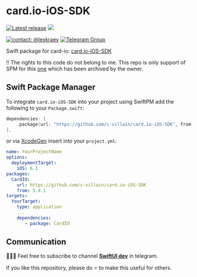 # card.io-iOS-SDK

[![Latest release](https://img.shields.io/github/v/release/c-villain/card.io-iOS-SDK?color=brightgreen&label=version)](https://github.com/c-villain/card.io-iOS-SDK/releases/latest)
[![](https://img.shields.io/badge/SPM-supported-DE5C43.svg?color=brightgreen)](https://swift.org/package-manager/)

[![contact: @lexkraev](https://img.shields.io/badge/contact-%40lexkraev-blue.svg?style=flat)](https://t.me/lexkraev)
[![Telegram Group](https://img.shields.io/endpoint?color=neon&style=flat-square&url=https%3A%2F%2Ftg.sumanjay.workers.dev%2Fswiftui_dev)](https://telegram.dog/swiftui_dev)

Swift package for card-io: [card.io-iOS-SDK](https://github.com/card-io/card.io-iOS-SDK)

‼️ The rights to this code do not belong to me. This repo is only support of SPM for this [one](https://github.com/card-io/card.io-iOS-SDK) which has been archived by the owner.

## Swift Package Manager

To integrate `card.io-iOS-SDK` into your project using SwiftPM add the following to your `Package.swift`:

```swift
dependencies: [
    .package(url: "https://github.com/c-villain/card.io-iOS-SDK", from: "5.4.1"),
],
```

or via [XcodeGen](https://github.com/yonaskolb/XcodeGen) insert into your `project.yml`:

```yaml
name: YourProjectName
options:
  deploymentTarget:
    iOS: 6.1
packages:
  CardIO:
    url: https://github.com/c-villain/card.io-iOS-SDK
    from: 5.4.1
targets:
  YourTarget:
    type: application
    ...
    dependencies:
       - package: CardIO
```

## Communication

👨🏻‍💻 Feel free to subscribe to channel **[SwiftUI dev](https://t.me/swiftui_dev)** in telegram.

If you like this repository, please do :star: to make this useful for others.

